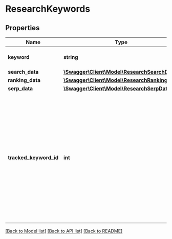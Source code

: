 # ResearchKeywords

## Properties
Name | Type | Description | Notes
------------ | ------------- | ------------- | -------------
**keyword** | **string** | The exact keyword phrase. | [optional] 
**search_data** | [**\Swagger\Client\Model\ResearchSearchData**](ResearchSearchData.md) |  | [optional] 
**ranking_data** | [**\Swagger\Client\Model\ResearchRankingData**](ResearchRankingData.md) |  | [optional] 
**serp_data** | [**\Swagger\Client\Model\ResearchSerpData**](ResearchSerpData.md) |  | [optional] 
**tracked_keyword_id** | **int** | The unique ID used to identify and reference the keyword in the system. Returned only if the keyword is tracked in the SEOmonitor campaign. It can be stored and used in other endpoints for filtering. | [optional] 

[[Back to Model list]](../../README.md#documentation-for-models) [[Back to API list]](../../README.md#documentation-for-api-endpoints) [[Back to README]](../../README.md)

